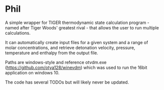 # Phil

A simple wrapper for TIGER thermodynamic state calculation program - named after Tiger Woods' greatest rival - that allows the user to run multiple calculations.

It can automatically create input files for a given system and a range of molar concentrations, and retrieve detonation velocity, pressure, temperature and enthalpy from the output file.

Paths are windows-style and reference otvdm.exe (https://github.com/otya128/winevdm) which was used to run the 16bit application on windows 10.

The code has several TODOs but will likely never be updated.
